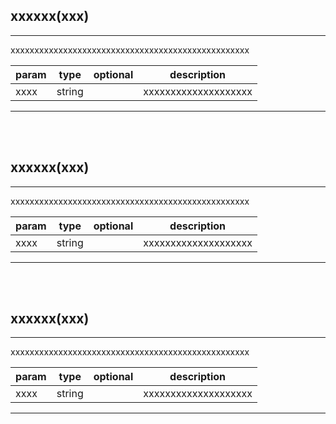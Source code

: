 ## <b>xxxxxx(xxx)</b>
 --- 
  
xxxxxxxxxxxxxxxxxxxxxxxxxxxxxxxxxxxxxxxxxxxxxxxxxx  


param | type | optional | description
--- | --- | --- | ---
xxxx | string |  | xxxxxxxxxxxxxxxxxxxx | 

 --- 
 <br><br>

## <b>xxxxxx(xxx)</b>
 --- 
  
xxxxxxxxxxxxxxxxxxxxxxxxxxxxxxxxxxxxxxxxxxxxxxxxxx  


param | type | optional | description
--- | --- | --- | ---
xxxx | string |  | xxxxxxxxxxxxxxxxxxxx | 

 --- 
 <br><br>

## <b>xxxxxx(xxx)</b>
 --- 
  
xxxxxxxxxxxxxxxxxxxxxxxxxxxxxxxxxxxxxxxxxxxxxxxxxx  


param | type | optional | description
--- | --- | --- | ---
xxxx | string |  | xxxxxxxxxxxxxxxxxxxx | 

 --- 
 <br><br>

